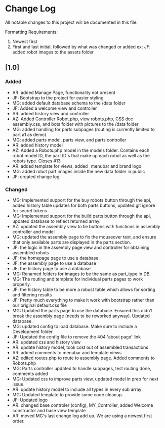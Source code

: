 # Change Log
All notable changes to this project will be documented in this file.

Formatting Requirements:
1) Newest first
2) First and last initial, followed by what was changed or added
ex: JF: added robot images to the assets folder

## [1.0]
### Added
- AR: added Manage Page, functionality not present
- JF: Bootstrap to the project for easier styling
- MG: added default database schema to the /data folder
- JF: Added a welcome view and controller
- AR: added history view and controller
- AZ: Added Controller Robot.php, view robots.php, CSS doc assembly.css, and bots folder with pictures to the /data folder
- MG: added handling for parts subpages (routing is currently limited to part a1 as demo)
- MG: added parts model, parts view, and parts controller
- AR: added history model
- AZ: Added a Robots.php model in the models folder. Contains each robot model ID, the part ID's that make up each robot as well as the robots type. Closes #13
- AR: added template for views, added _menubar and brand logo
- MG: added robot part images inside the new data folder in public
- JF: created change log


### Changed
- MG: Implemented support for the buy robots button through the api, added history table updates for both parts buttons, updated git ignore for secret tokens
- MG: Implemented support for the build parts button through the api, updated database to reflect returned array. 
- AZ: updated the assembly view to tie buttons with functions in assembly controller and model
- MG: updated the assembly page to fix the mouseover text, and ensure that only available parts are displayed in the parts section.
- JF: the logic in the assembly page view and controller for obtaining assembled robots
- JF: the homepage page to use a database
- JF: the assembly page to use a database
- JF: the history page to use a database
- MG: Renamed folders for images to be the same as part_type in DB.
- MG: The routing and template for individual parts pages to work properly.
- JF: the history table to be more a robust table which allows for sorting and filtering results
- JF: Pretty much everything to make it work with bootstrap rather than our original default.css file
- MG: Updated the parts page to use the database. Ensured this didn't break the assembly page (needs to be reworked anyway). Updated database.
- MG: updated config to load database. Make sure to include a Development folder
- JF: Updated the config file to remove the 404 'about page' link
- AR: updated css and history view
- AR: update history model, took cost out of assembled transactions
- AR: added comments to menubar and template views
- AZ: edited routes.php to route to assembly page. Added comments to Robots.php
- MG: Parts controller updated to handle subpages, test routing done, comments added
- MG: Updated css to improve parts view, updated model in prep for next issue.
- AR: update history model to include all types in every sub array
- MG: Updated template to provide some code cleanup.
- JF: Updated logo
- AR: changed base controler (config), MY_Controller, added Welcome constructor and base view template
- AR: moved MG's last change log add up. We are using a newest first order.

